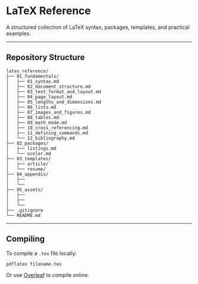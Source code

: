 # LaTeX Reference

A structured collection of LaTeX syntax, packages, templates, and practical examples.

---

## Repository Structure

```
latex_reference/
├── 01_fundamentals/
│   ├── 01_syntax.md
│   ├── 02_document_structure.md 
│   ├── 03_text_format_and_layout.md
│   ├── 04_page_layout.md
│   ├── 05_lengths_and_dimensions.md
│   ├── 06_lists.md
│   ├── 07_images_and_figures.md
│   ├── 08_tables.md
│   ├── 09_math_mode.md
│   ├── 10_cross_referencing.md
│   ├── 11_defining_commands.md
│   └── 12_bibliography.md
├── 02_packages/
│   ├── listings.md
│   └── xcolor.md
├── 03_templates/
│   ├── article/
│   └── resume/
├── 04_appendix/
│   ├── 
│   └── 
├── 05_assets/
│   ├── 
│   ├── 
│   └── 
├── .gitignore 
└── README.md
```

---

## Compiling

To compile a `.tex` file locally:

```bash
pdflatex filename.tex
```

Or use [Overleaf](https://www.overleaf.com/) to compile online.
